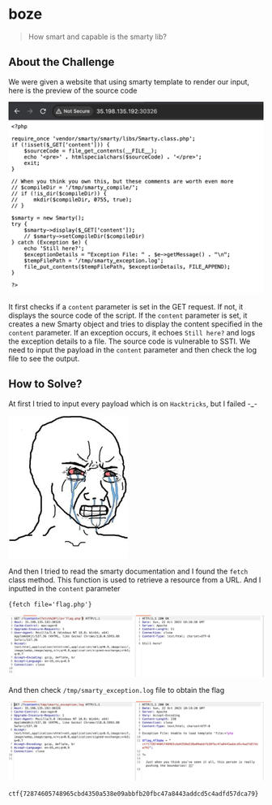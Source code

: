 # boze
> How smart and capable is the smarty lib?

## About the Challenge
We were given a website that using smarty template to render our input, here is the preview of the source code

![source code](images/source_code.png)

It first checks if a `content` parameter is set in the GET request. If not, it displays the source code of the script. If the `content` parameter is set, it creates a new Smarty object and tries to display the content specified in the `content` parameter. If an exception occurs, it echoes `Still here?` and logs the exception details to a file. The source code is vulnerable to SSTI. We need to input the payload in the `content` parameter and then check the log file to see the output.

## How to Solve?
At first I tried to input every payload which is on `Hacktricks`, but I failed -_- 

![meme](images/meme.png)

And then I tried to read the smarty documentation and I found the `fetch` class method. This function is used to retrieve a resource from a URL. And I inputted in the `content` parameter

```
{fetch file='flag.php'}
```

![fetch](images/fetch.png)

And then check `/tmp/smarty_exception.log` file to obtain the flag

![flag](images/flag.png)

```
ctf{72874605748965cbd4350a538e09abbfb20fbc47a8443addcd5c4adfd57dca79}
```